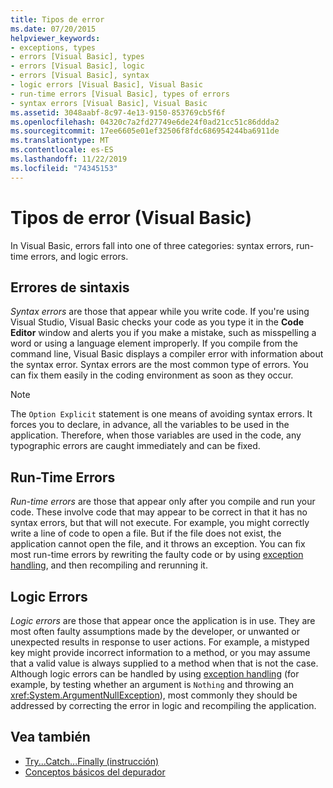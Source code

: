 ```yaml
---
title: Tipos de error
ms.date: 07/20/2015
helpviewer_keywords:
- exceptions, types
- errors [Visual Basic], types
- errors [Visual Basic], logic
- errors [Visual Basic], syntax
- logic errors [Visual Basic], Visual Basic
- run-time errors [Visual Basic], types of errors
- syntax errors [Visual Basic], Visual Basic
ms.assetid: 3048aabf-8c97-4e13-9150-853769cb5f6f
ms.openlocfilehash: 04320c7a2fd27749e6de24f0ad21cc51c86ddda2
ms.sourcegitcommit: 17ee6605e01ef32506f8fdc686954244ba6911de
ms.translationtype: MT
ms.contentlocale: es-ES
ms.lasthandoff: 11/22/2019
ms.locfileid: "74345153"
---
```

# <a name="error-types-visual-basic"></a>Tipos de error (Visual Basic)
In Visual Basic, errors fall into one of three categories: syntax errors, run-time errors, and logic errors.

## <a name="syntax-errors"></a>Errores de sintaxis
 *Syntax errors* are those that appear while you write code. If you're using Visual Studio, Visual Basic checks your code as you type it in the **Code Editor** window and alerts you if you make a mistake, such as misspelling a word or using a language element improperly. If you compile from the command line, Visual Basic displays a compiler error with information about the syntax error. Syntax errors are the most common type of errors. You can fix them easily in the coding environment as soon as they occur.

> [!NOTE]
> The `Option Explicit` statement is one means of avoiding syntax errors. It forces you to declare, in advance, all the variables to be used in the application. Therefore, when those variables are used in the code, any typographic errors are caught immediately and can be fixed.

## <a name="run-time-errors"></a>Run-Time Errors
 *Run-time errors* are those that appear only after you compile and run your code. These involve code that may appear to be correct in that it has no syntax errors, but that will not execute. For example, you might correctly write a line of code to open a file. But if the file does not exist, the application cannot open the file, and it throws an exception. You can fix most run-time errors by rewriting the faulty code or by using [exception handling](../../language-reference/statements/try-catch-finally-statement.md), and then recompiling and rerunning it.
  
## <a name="logic-errors"></a>Logic Errors
 *Logic errors* are those that appear once the application is in use. They are most often faulty assumptions made by the developer, or unwanted or unexpected results in response to user actions. For example, a mistyped key might provide incorrect information to a method, or you may assume that a valid value is always supplied to a method when that is not the case. Although logic errors can be handled by using [exception handling](../../language-reference/statements/try-catch-finally-statement.md) (for example, by testing whether an argument is `Nothing` and throwing an <xref:System.ArgumentNullException>), most commonly they should be addressed by correcting the error in logic and recompiling the application.

## <a name="see-also"></a>Vea también

- [Try...Catch...Finally (instrucción)](../../../visual-basic/language-reference/statements/try-catch-finally-statement.md)
- [Conceptos básicos del depurador](/visualstudio/debugger/debugger-feature-tour)
